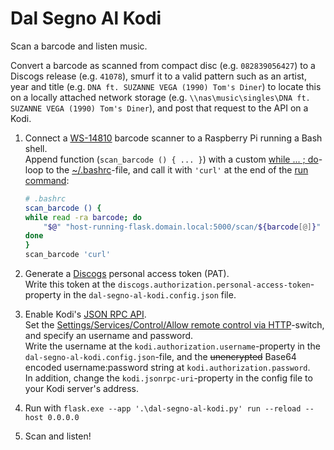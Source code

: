 # Dal Segno Al Kodi

Scan a barcode and listen music.

Convert a barcode as scanned from compact disc (e.g. `082839056427`) to a Discogs release (e.g. `41078`), smurf it to a valid pattern such as an artist, year and title (e.g. `DNA ft. SUZANNE VEGA (1990) Tom's Diner`) to locate this on a locally attached network storage (e.g. `\\nas\music\singles\DNA ft. SUZANNE VEGA (1990) Tom's Diner`), and post that request to the API on a Kodi.

1. Connect a [WS-14810](http://www.waveshare.com/wiki/Barcode_Scanner_Module) barcode scanner to a Raspberry Pi running a Bash shell.  
Append function (`scan_barcode () { ... }`) with a custom [while ... ; do](https://unix.stackexchange.com/a/555628)-loop to the [~/.bashrc](https://superuser.com/a/49292)-file, and call it with ``'curl'`` at the end of the [run command](https://superuser.com/a/144377):

    ```bash
    # .bashrc
    scan_barcode () {
    while read -ra barcode; do
        "$@" "host-running-flask.domain.local:5000/scan/${barcode[@]}"
    done
    }
    scan_barcode 'curl'
    ```

2. Generate a [Discogs](https://www.discogs.com/settings/developers) personal access token (PAT).  
   Write this token at the `discogs.authorization.personal-access-token`-property in the `dal-segno-al-kodi.config.json` file.
3. Enable Kodi's [JSON RPC API](https://kodi.wiki/view/JSON-RPC_API).  
   Set the [Settings/Services/Control/Allow remote control via HTTP](https://kodi.wiki/view/Settings/Services/Control#Allow_remote_control_via_HTTP)-switch, and specify an username and password.  
   Write the username at the `kodi.authorization.username`-property in the `dal-segno-al-kodi.config.json`-file, and the ~~unencrypted~~ Base64 encoded username:password string at `kodi.authorization.password`.  
   In addition, change the `kodi.jsonrpc-uri`-property in the config file to your Kodi server's address.
4. Run with `flask.exe --app '.\dal-segno-al-kodi.py' run --reload --host 0.0.0.0`
5. Scan and listen!
